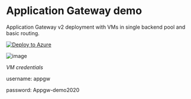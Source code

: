 # **Application Gateway demo**

 Application Gateway v2 deployment with VMs in single backend pool and basic routing.

[![Deploy to Azure](https://aka.ms/deploytoazurebutton)](https://portal.azure.com/#create/Microsoft.Template/uri/https%3A%2F%2Fraw.githubusercontent.com%2Fmddazure%2F101-appgw-demo%2Fmain%2Fazuredeploy.json)


![image](images/appgw-demo.png)




*VM credentials*

username: appgw


password: Appgw-demo2020